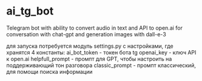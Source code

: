 # ai_tg_bot
Telegram bot with ability to convert audio in text and API to open.ai for conversation with chat-gpt and generation images with dall-e-3

для запуска потребуется модуль settings.py с настройками, где хранятся 4 константы:
ai_bot_token - токен бота tg
openai_key - ключ API к open.ai
helpfull_prompt - промпт для GPT, чтобы настроить на поддерживающий тон разговора 
classic_prompt - промпт классический, для помощи поиска информации
